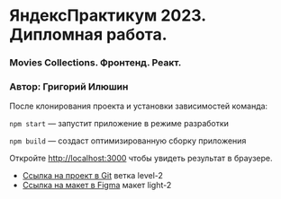 # ЯндексПрактикум 2023. Дипломная работа.

### Movies Collections. Фронтенд. Реакт.
### Автор: Григорий Илюшин

После клонирования проекта и установки зависимостей команда:

`npm start` — запустит приложение в режиме разработки

`npm build` — создаст оптимизированную сборку приложения

Откройте [http://localhost:3000](http://localhost:3000) чтобы увидеть результат в браузере.

* [Cсылка на проект в Git](https://github.com/IlushinGL/movies-explorer-frontend) ветка level-2
* [Ссылка на макет в Figma](https://www.figma.com/file/6FMWkB94wE7KTkcCgUXtnC/light-1?type=design&node-id=1-418&mode=design&t=SEut1ZnMlV4a1Thx-0) макет light-2
